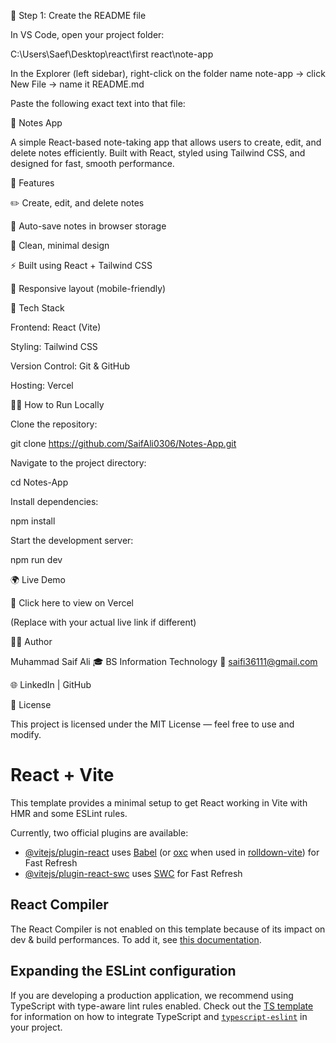 🧾 Step 1: Create the README file

In VS Code, open your project folder:

C:\Users\Saef\Desktop\react\first react\note-app


In the Explorer (left sidebar), right-click on the folder name note-app
→ click New File
→ name it README.md

Paste the following exact text into that file:

📝 Notes App

A simple React-based note-taking app that allows users to create, edit, and delete notes efficiently.
Built with React, styled using Tailwind CSS, and designed for fast, smooth performance.

🚀 Features

✏️ Create, edit, and delete notes

💾 Auto-save notes in browser storage

🌙 Clean, minimal design

⚡ Built using React + Tailwind CSS

📱 Responsive layout (mobile-friendly)

🧰 Tech Stack

Frontend: React (Vite)

Styling: Tailwind CSS

Version Control: Git & GitHub

Hosting: Vercel

🧑‍💻 How to Run Locally

Clone the repository:

git clone https://github.com/SaifAli0306/Notes-App.git


Navigate to the project directory:

cd Notes-App


Install dependencies:

npm install


Start the development server:

npm run dev

🌍 Live Demo

🔗 Click here to view on Vercel

(Replace with your actual live link if different)

👨‍💻 Author

Muhammad Saif Ali
🎓 BS Information Technology
📧 saifi36111@gmail.com

🌐 LinkedIn
 | GitHub

📄 License

This project is licensed under the MIT License — feel free to use and modify.

# React + Vite

This template provides a minimal setup to get React working in Vite with HMR and some ESLint rules.

Currently, two official plugins are available:

- [@vitejs/plugin-react](https://github.com/vitejs/vite-plugin-react/blob/main/packages/plugin-react) uses [Babel](https://babeljs.io/) (or [oxc](https://oxc.rs) when used in [rolldown-vite](https://vite.dev/guide/rolldown)) for Fast Refresh
- [@vitejs/plugin-react-swc](https://github.com/vitejs/vite-plugin-react/blob/main/packages/plugin-react-swc) uses [SWC](https://swc.rs/) for Fast Refresh

## React Compiler

The React Compiler is not enabled on this template because of its impact on dev & build performances. To add it, see [this documentation](https://react.dev/learn/react-compiler/installation).

## Expanding the ESLint configuration

If you are developing a production application, we recommend using TypeScript with type-aware lint rules enabled. Check out the [TS template](https://github.com/vitejs/vite/tree/main/packages/create-vite/template-react-ts) for information on how to integrate TypeScript and [`typescript-eslint`](https://typescript-eslint.io) in your project.
